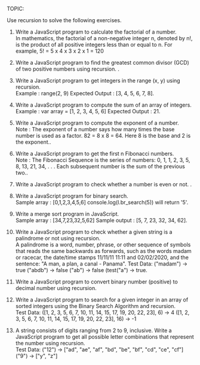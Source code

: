 TOPIC:

Use recursion to solve the following exercises.

1. Write a JavaScript program to calculate the factorial of a number.  
In mathematics, the factorial of a non-negative integer n, denoted by n!, is the product of all positive integers less than or equal to n. For example, 5! = 5 x 4 x 3 x 2 x 1 = 120

2. Write a JavaScript program to find the greatest common divisor (GCD) of two positive numbers using recursion.  .

3. Write a JavaScript program to get integers in the range (x, y) using recursion.  
Example : range(2, 9)
Expected Output : [3, 4, 5, 6, 7, 8].

4. Write a JavaScript program to compute the sum of an array of integers.  
Example : var array = [1, 2, 3, 4, 5, 6]
Expected Output : 21.

5. Write a JavaScript program to compute the exponent of a number.  
Note : The exponent of a number says how many times the base number is used as a factor.
82 = 8 x 8 = 64. Here 8 is the base and 2 is the exponent..

6. Write a JavaScript program to get the first n Fibonacci numbers.  
Note : The Fibonacci Sequence is the series of numbers: 0, 1, 1, 2, 3, 5, 8, 13, 21, 34, . . . Each subsequent number is the sum of the previous two..

7. Write a JavaScript program to check whether a number is even or not.  .

8. Write a JavaScript program for binary search.  
Sample array : [0,1,2,3,4,5,6]
console.log(l.br_search(5)) will return '5'.

9. Write a merge sort program in JavaScript.  
Sample array : [34,7,23,32,5,62]
Sample output : [5, 7, 23, 32, 34, 62].

10. Write a JavaScript program to check whether a given string is a palindrome or not using recursion.  
A palindrome is a word, number, phrase, or other sequence of symbols that reads the same backwards as forwards, such as the words madam or racecar, the date/time stamps 11/11/11 11:11 and 02/02/2020, and the sentence: "A man, a plan, a canal - Panama".
Test Data:
("madam") -> true
("abdb") -> false
("ab") -> false
(test("a") -> true.

11. Write a JavaScript program to convert binary number (positive) to decimal number using recursion.

12. Write a JavaScript program to search for a given integer in an array of sorted integers using the Binary Search Algorithm and recursion.  
Test Data:
([1, 2, 3, 5, 6, 7, 10, 11, 14, 15, 17, 19, 20, 22, 23], 6) -> 4
([1, 2, 3, 5, 6, 7, 10, 11, 14, 15, 17, 19, 20, 22, 23], 16) -> -1

13. A string consists of digits ranging from 2 to 9, inclusive. Write a JavaScript program to get all possible letter combinations that represent the number using recursion.  
Test Data:
("12") -> ["ad", "ae", "af", "bd", "be", "bf", "cd", "ce", "cf"]
("9") -> ["y", "z"]
